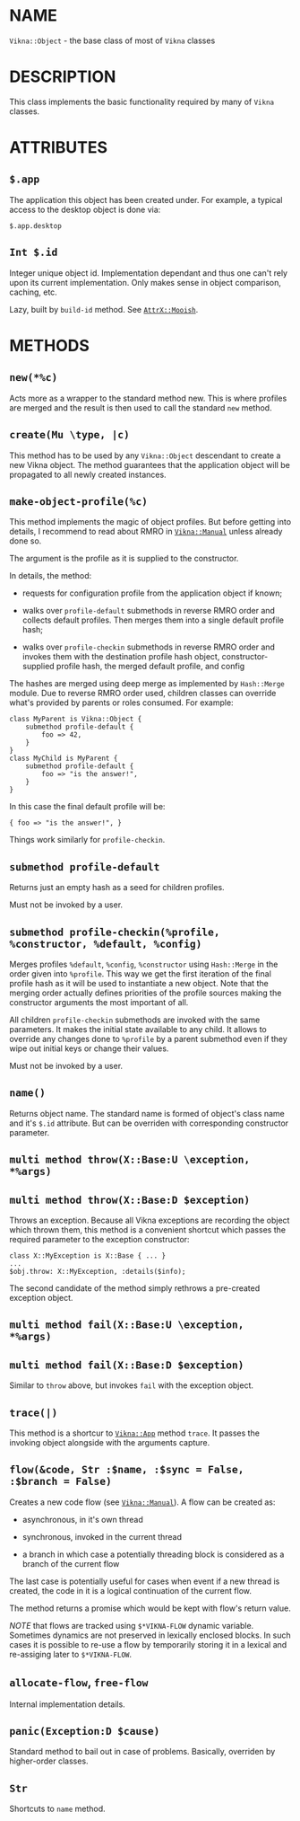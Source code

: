 NAME
====

`Vikna::Object` - the base class of most of `Vikna` classes

DESCRIPTION
===========



This class implements the basic functionality required by many of `Vikna` classes.

ATTRIBUTES
==========



`$.app`
-------

The application this object has been created under. For example, a typical access to the desktop object is done via:

    $.app.desktop

`Int $.id`
----------

Integer unique object id. Implementation dependant and thus one can't rely upon its current implementation. Only makes sense in object comparison, caching, etc.

Lazy, built by `build-id` method. See [`AttrX::Mooish`](https://modules.raku.org/dist/AttrX::Mooish:cpan:VRURG).

METHODS
=======



`new(*%c)`
----------

Acts more as a wrapper to the standard method new. This is where profiles are merged and the result is then used to call the standard `new` method.

`create(Mu \type, |c)`
----------------------

This method has to be used by any `Vikna::Object` descendant to create a new Vikna object. The method guarantees that the application object will be propagated to all newly created instances.

`make-object-profile(%c)`
-------------------------

This method implements the magic of object profiles. But before getting into details, I recommend to read about RMRO in [`Vikna::Manual`](https://github.com/vrurg/raku-Vikna/blob/v0.0.1/docs/md/Vikna/Manual.md) unless already done so.

The argument is the profile as it is supplied to the constructor.

In details, the method:

  * requests for configuration profile from the application object if known;

  * walks over `profile-default` submethods in reverse RMRO order and collects default profiles. Then merges them into a single default profile hash;

  * walks over `profile-checkin` submethods in reverse RMRO order and invokes them with the destination profile hash object, constructor-supplied profile hash, the merged default profile, and config

The hashes are merged using deep merge as implemented by `Hash::Merge` module. Due to reverse RMRO order used, children classes can override what's provided by parents or roles consumed. For example:

    class MyParent is Vikna::Object {
        submethod profile-default {
            foo => 42,
        }
    }
    class MyChild is MyParent {
        submethod profile-default {
            foo => "is the answer!",
        }
    }

In this case the final default profile will be:

    { foo => "is the answer!", }

Things work similarly for `profile-checkin`.

`submethod profile-default`
---------------------------

Returns just an empty hash as a seed for children profiles.

Must not be invoked by a user.

`submethod profile-checkin(%profile, %constructor, %default, %config)`
----------------------------------------------------------------------

Merges profiles `%default`, `%config`, `%constructor` using `Hash::Merge` in the order given into `%profile`. This way we get the first iteration of the final profile hash as it will be used to instantiate a new object. Note that the merging order actually defines priorities of the profile sources making the constructor arguments the most important of all.

All children `profile-checkin` submethods are invoked with the same parameters. It makes the initial state available to any child. It allows to override any changes done to `%profile` by a parent submethod even if they wipe out initial keys or change their values.

Must not be invoked by a user.

`name()`
--------

Returns object name. The standard name is formed of object's class name and it's `$.id` attribute. But can be overriden with corresponding constructor parameter.

`multi method throw(X::Base:U \exception, *%args)`
--------------------------------------------------

`multi method throw(X::Base:D $exception)`
------------------------------------------

Throws an exception. Because all Vikna exceptions are recording the object which thrown them, this method is a convenient shortcut which passes the required parameter to the exception constructor:

    class X::MyException is X::Base { ... }
    ...
    $obj.throw: X::MyException, :details($info);

The second candidate of the method simply rethrows a pre-created exception object.

`multi method fail(X::Base:U \exception, *%args)`
-------------------------------------------------

`multi method fail(X::Base:D $exception)`
-----------------------------------------

Similar to `throw` above, but invokes `fail` with the exception object.

`trace(|)`
----------

This method is a shortcur to [`Vikna::App`](https://github.com/vrurg/raku-Vikna/blob/v0.0.1/docs/md/Vikna/App.md) method `trace`. It passes the invoking object alongside with the arguments capture.

`flow(&code, Str :$name, :$sync = False, :$branch = False)`
-----------------------------------------------------------

Creates a new code flow (see [`Vikna::Manual`](https://github.com/vrurg/raku-Vikna/blob/v0.0.1/docs/md/Vikna/Manual.md)). A flow can be created as:

  * asynchronous, in it's own thread

  * synchronous, invoked in the current thread

  * a branch in which case a potentially threading block is considered as a branch of the current flow

The last case is potentially useful for cases when event if a new thread is created, the code in it is a logical continuation of the current flow.

The method returns a promise which would be kept with flow's return value.

*NOTE* that flows are tracked using `$*VIKNA-FLOW` dynamic variable. Sometimes dynamics are not preserved in lexically enclosed blocks. In such cases it is possible to re-use a flow by temporarily storing it in a lexical and re-assiging later to `$*VIKNA-FLOW`.

`allocate-flow`, `free-flow`
----------------------------

Internal implementation details.

`panic(Exception:D $cause)`
---------------------------

Standard method to bail out in case of problems. Basically, overriden by higher-order classes.

`Str`
-----

Shortcuts to `name` method.

